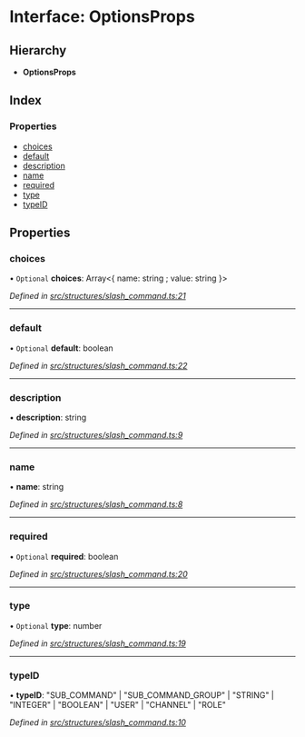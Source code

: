 # Interface: OptionsProps

## Hierarchy

* **OptionsProps**

## Index

### Properties

* [choices](_structures_slash_command_.optionsprops.md#choices)
* [default](_structures_slash_command_.optionsprops.md#default)
* [description](_structures_slash_command_.optionsprops.md#description)
* [name](_structures_slash_command_.optionsprops.md#name)
* [required](_structures_slash_command_.optionsprops.md#required)
* [type](_structures_slash_command_.optionsprops.md#type)
* [typeID](_structures_slash_command_.optionsprops.md#typeid)

## Properties

### choices

• `Optional` **choices**: Array<{ name: string ; value: string  }\>

*Defined in [src/structures/slash_command.ts:21](https://github.com/ourcord/ourcord/blob/1388589/src/structures/slash_command.ts#L21)*

___

### default

• `Optional` **default**: boolean

*Defined in [src/structures/slash_command.ts:22](https://github.com/ourcord/ourcord/blob/1388589/src/structures/slash_command.ts#L22)*

___

### description

•  **description**: string

*Defined in [src/structures/slash_command.ts:9](https://github.com/ourcord/ourcord/blob/1388589/src/structures/slash_command.ts#L9)*

___

### name

•  **name**: string

*Defined in [src/structures/slash_command.ts:8](https://github.com/ourcord/ourcord/blob/1388589/src/structures/slash_command.ts#L8)*

___

### required

• `Optional` **required**: boolean

*Defined in [src/structures/slash_command.ts:20](https://github.com/ourcord/ourcord/blob/1388589/src/structures/slash_command.ts#L20)*

___

### type

• `Optional` **type**: number

*Defined in [src/structures/slash_command.ts:19](https://github.com/ourcord/ourcord/blob/1388589/src/structures/slash_command.ts#L19)*

___

### typeID

•  **typeID**: \"SUB\_COMMAND\" \| \"SUB\_COMMAND\_GROUP\" \| \"STRING\" \| \"INTEGER\" \| \"BOOLEAN\" \| \"USER\" \| \"CHANNEL\" \| \"ROLE\"

*Defined in [src/structures/slash_command.ts:10](https://github.com/ourcord/ourcord/blob/1388589/src/structures/slash_command.ts#L10)*
